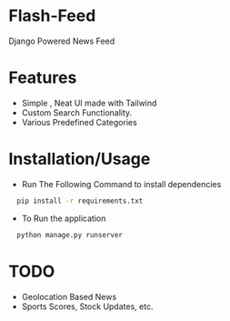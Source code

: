 # Flash-Feed
  Django Powered News Feed

# Features
  - Simple , Neat UI made with Tailwind
  - Custom Search Functionality.
  - Various Predefined Categories

# Installation/Usage
  - Run The Following Command to install dependencies
 ```sh
   pip install -r requirements.txt
 ```
   - To Run the application
 ```sh
   python manage.py runserver
 ```

# TODO
  - Geolocation Based News
  - Sports Scores, Stock Updates, etc.
